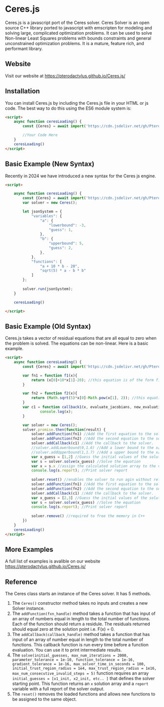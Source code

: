 
# Ceres.js
Ceres.js is a javascript port of the Ceres solver. Ceres Solver is an open source C++ library ported to javascript with emscripten for modeling and solving large, complicated optimization problems. It can be used to solve Non-linear Least Squares problems with bounds constraints and general unconstrained optimization problems. It is a mature, feature rich, and performant library.

## Website
Visit our website at https://pterodactylus.github.io/Ceres.js/

## Installation
You can install Ceres.js by including the Ceres.js file in your HTML or js code. The best way to do this using the ES6 module system is:

```HTML
<script>
	async function ceresLoading() {
		const {Ceres} = await import('https://cdn.jsdelivr.net/gh/Pterodactylus/Ceres.js@master/dist/ceres.min.js');

		//Your Code Here
	}
	ceresLoading()
</script>
```

## Basic Example (New Syntax)
Recently in 2024 we have introduced a new syntax for the Ceres js engine.

```html
<script>

	async function ceresLoading() {
		const {Ceres} = await import('https://cdn.jsdelivr.net/gh/Pterodactylus/Ceres.js@master/dist/ceres.min.js');
		var solver = new Ceres();

		let jsonSystem = {
			"variables": {
				"a": {
					"lowerbound": -3,
					"guess": 1,
				}, 
				"b": {
					"upperbound": 5,
					"guess": 2,
				},
			},
			"functions": [
				"a + 10 * b - 20",
				"sqrt(5) * a - b * b"
			]
		};
		
		solver.run(jsonSystem);
	}

	ceresLoading()

</script>
```


## Basic Example (Old Syntax)
Ceres.js takes a vector of residual equations that are all equal to zero when the problem is solved. The equations can be non-linear. Here is a basic example.

```html
<script>
	async function ceresLoading() {
		const {Ceres} = await import('https://cdn.jsdelivr.net/gh/Pterodactylus/Ceres.js@master/dist/ceres.min.js'); //Always imported via ES6 import

		var fn1 = function f1(x){
			return (x[0]+10*x[1]-20); //this equation is of the form f1(x) = 0 
		}

		var fn2 = function f2(x){
			return (Math.sqrt(5)*x[0]-Math.pow(x[1], 2)); //this equation is of the form f2(x) = 0 
		}
		var c1 = function callback1(x, evaluate_jacobians, new_evaluation_point){
				console.log(x);
		}

		var solver = new Ceres();
		solver.promise.then(function(result) { 
			solver.addFunction(fn1) //Add the first equation to the solver.
			solver.addFunction(fn2) //Add the second equation to the solver.
			solver.addCallback(c1) //Add the callback to the solver.
			//solver.addLowerbound(0,1.6) //Add a lower bound to the x[0] variable
			//solver.addUpperbound(1,1.7) //Add a upper bound to the x[1] variable
			var x_guess = [1,2] //Guess the initial values of the solution.
			var s = solver.solve(x_guess) //Solve the equation
			var x = s.x //assign the calculated solution array to the variable x
			console.log(s.report); //Print solver report
			
			solver.reset() //enables the solver to run agin without reloading
			solver.addFunction(fn1) //Add the first equation to the solver.
			solver.addFunction(fn2) //Add the second equation to the solver.
			solver.addCallback(c1) //Add the callback to the solver.
			var x_guess = [2,3] //Guess the initial values of the solution.
			var s = solver.solve(x_guess) //Solve the equation
			console.log(s.report); //Print solver report
			
			solver.remove() //required to free the memory in C++
		})
	}
	ceresLoading()
</script>
```

## More Examples
A full list of examples is avalible on our website https://pterodactylus.github.io/Ceres.js/

## Reference
The Ceres class starts an instance of the Ceres solver. It has 5 methods.

1. The `Ceres()` constructor method takes no inputs and creates a new Solver instance.
2. The `addFunction(fxn_handle)` method takes a function that has input of an array of numbers equal in length to the total number of functions. Each of the function should return a residule. The residuals returned should equal zero at the solution point i.e. F(x) = 0.
3. The `addCallback(callback_handle)` method takes a function that has input of an array of number equal in length to the total number of functions. This callback function is run every time before a function evaluation. You can use it to print intermediate results.
4. The `solve(initial_guesses, max_num_iterations = 2000, parameter_tolerance = 1e-10, function_tolerance = 1e-16, gradient_tolerance = 1e-16, max_solver_time_in_seconds = 100, initial_trust_region_radius = 1e4, max_trust_region_radius = 1e16, max_num_consecutive_invalid_steps = 5)` function requires an array `initial_guesses = [x1_init, x2_init, etc.. ]` that defines the solver starting point. This function returns an `x` solution array and a `report` variable with a full report of the solver output.
5. The `reset()` removes the loaded functions and allows new functions to be assigned to the same object.
